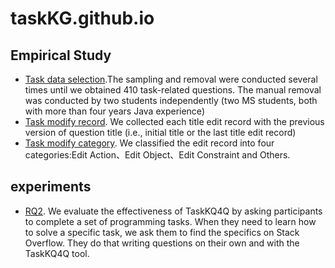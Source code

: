 # taskKG.github.io

## Empirical Study

- [Task data selection](https://github.com/taskKG/taskKG.github.io/blob/main/task_post_data/judge_functional_issue_data.xlsx).The sampling and removal were conducted several times until we obtained 410 task-related questions. The manual removal was conducted by two students independently (two MS students, both with more than four years Java experience)
- [Task modify record](https://github.com/taskKG/taskKG.github.io/blob/main/task_post_data/judge_functional_issue_data.xlsx). We collected each title edit record with the previous version of question title (i.e., initial title or the last title edit record)
- [Task modify category](https://github.com/taskKG/taskKG.github.io/blob/main/task_post_data/task_post.xlsx). We classified the edit record into four categories:Edit Action、Edit Object、Edit Constraint and Others.

## experiments
- [RQ2](https://github.com/taskKG/taskKG.github.io/blob/main/RQ/RQ2.replication.xlsx). We evaluate the effectiveness of TaskKQ4Q by asking participants to complete a set of programming tasks. When they need to learn how to solve a specific task, we ask them to find the specifics on Stack Overflow. They do that writing questions on their own and with the TaskKQ4Q tool. 
 
